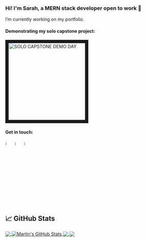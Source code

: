 ### Hi! I'm Sarah, a MERN stack developer open to work 👋

<!--
**sgf-HonestAnt/sgf-HonestAnt** is a ✨ _special_ ✨ repository because its `README.md` (this file) appears on your GitHub profile.

Here are some ideas to get you started:

- 🔭 I’m currently working on ...
- 🌱 I’m currently learning ...
- 👯 I’m looking to collaborate on ...
- 🤔 I’m looking for help with ...
- 💬 Ask me about ...
- 📫 How to reach me: ...
- 😄 Pronouns: ...
- ⚡ Fun fact: ...
-->

I’m currently working on my portfolio.

#### Demonstrating my solo capstone project:

<a href="https://user-images.githubusercontent.com/82496944/158368842-e299f23c-7d0b-45d6-a95d-3ec34366521e.png
" target="_blank"><img src="https://user-images.githubusercontent.com/82496944/158368842-e299f23c-7d0b-45d6-a95d-3ec34366521e.png" 
alt="SOLO CAPSTONE DEMO DAY" width="240" border="10" /></a>

#### Get in touch:

<a href="https://www.linkedin.com/in/sarahguineverefisher/"><img src="https://user-images.githubusercontent.com/82496944/158367206-115c44a5-ff4c-46c9-8dd4-9e8a57a20af1.png" alt="linkedin" width="5%"/></a> <a href="https://www.facebook.com/sarahguineverefisher/"><img src="https://user-images.githubusercontent.com/82496944/158367443-962a9619-561c-4e83-b902-1020565709dc.png" alt="facebook" width="5%"/></a> <a href="mailto:sgfishercardiff@gmail.com"><img src="https://user-images.githubusercontent.com/82496944/158367927-6acb4c53-8ea0-45c7-9572-ac03a4da2697.png" alt="email" width="5%"/></a>

## &#x1f4c8; GitHub Stats

<a href="https://github.com/sgf-HonestAnt/sgf-HonestAnt">
  <img align="center" src="https://github-readme-stats.vercel.app/api/top-langs/?username=sgf-HonestAnt&hide=java,html,tex&title_color=ffffff&text_color=c9cacc&icon_color=2bbc8a&bg_color=1d1f21&langs_count=3" />
</a>
<a href="https://github.com/sgf-HonestAnt/sgf-HonestAnt">
  <img align="center" src="https://github-readme-stats.vercel.app/api?username=sgf-HonestAnt&show_icons=true&line_height=27&count_private=true&title_color=ffffff&text_color=c9cacc&icon_color=2bbc8a&bg_color=1d1f21" alt="Martin's GitHub Stats" />
</a>

<a href="https://github.com/sgf-HonestAnt/python-project-blueprint">
  <img align="center" src="https://github-readme-stats.vercel.app/api/pin/?username=sgf-HonestAnt&repo=python-project-blueprint&title_color=ffffff&text_color=c9cacc&icon_color=2bbc8a&bg_color=1d1f21" />
</a>


<a href="https://github.com/sgf-HonestAnt/go-project-blueprint">
  <img align="center" src="https://github-readme-stats.vercel.app/api/pin/?username=sgf-HonestAnt&repo=go-project-blueprint&title_color=ffffff&text_color=c9cacc&icon_color=2bbc8a&bg_color=1d1f21" />
</a>    
